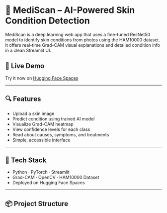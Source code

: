 # 🧠 MediScan – AI-Powered Skin Condition Detection

MediScan is a deep learning web app that uses a fine-tuned ResNet50 model to identify skin conditions from photos using the HAM10000 dataset. It offers real-time Grad-CAM visual explanations and detailed condition info in a clean Streamlit UI.

## 🚀 Live Demo
Try it now on [Hugging Face Spaces](https://huggingface.co/spaces/YourUsername/MediScan)

---

## 🔍 Features
- Upload a skin image
- Predict condition using trained AI model
- Visualize Grad-CAM heatmap
- View confidence levels for each class
- Read about causes, symptoms, and treatments
- Simple, accessible interface

---

## 🧠 Tech Stack
- Python · PyTorch · Streamlit
- Grad-CAM · OpenCV · HAM10000 Dataset
- Deployed on Hugging Face Spaces

---

## 📦 Project Structure
